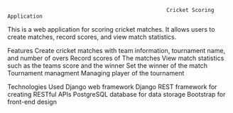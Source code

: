                                                       Cricket Scoring Application
This is a web application for scoring cricket matches. It allows users to create matches, record scores, and view match statistics.

Features
Create cricket matches with team information, tournament name, and number of overs
Record scores of The matches
View match statistics such as the teams score and the winner 
Set the winner of the match
Tournament managment
Managing player of the tournament

Technologies Used
Django web framework
Django REST framework for creating RESTful APIs
PostgreSQL database for data storage
Bootstrap for front-end design

